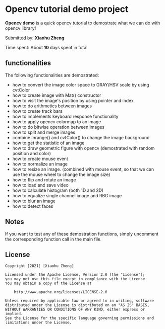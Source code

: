 # Opencv tutorial demo project

**Opencv demo** is a quick opencv tutorial to demostrate what we can do with opencv library!

Submitted by: **Xiaohu Zheng**

Time spent: About **10** days spent in total

## functionalities
The following functionalities are demostrated:

- how to convert the image color space to GRAY/HSV scale by using cvtColor
- how to create image with Mat() constructor
- how to visit the image's position by using pointer and index
- how to do arithmetics between images
- how to create track bars
- how to implements keyboard response functionality
- how to apply opencv colormap to an image
- how to do bitwise operation between images
- how to split and merge images
- combine inrange() and cvtColor() to change the image background
- how to get the statistic of an image
- how to draw geometric figure with opencv (demostrated with random position and color)
- how to create mouse event
- how to normalize an image
- how to resize an image. (combined with mouse event, so that we can use the mouse wheel to change the image size)
- how to flip and rotate an image
- how to load and save video
- how to calculate histogram (both 1D and 2D)
- how to equalize single channel image and RBG image
- how to blur an image
- how to detect faces

## Notes
If you want to test any of these demostration functions, simply uncomment the corresponding function call in the main file.

## License

    Copyright [2021] [Xiaohu Zheng]

    Licensed under the Apache License, Version 2.0 (the "License");
    you may not use this file except in compliance with the License.
    You may obtain a copy of the License at

        http://www.apache.org/licenses/LICENSE-2.0

    Unless required by applicable law or agreed to in writing, software
    distributed under the License is distributed on an "AS IS" BASIS,
    WITHOUT WARRANTIES OR CONDITIONS OF ANY KIND, either express or implied.
    See the License for the specific language governing permissions and
    limitations under the License.
